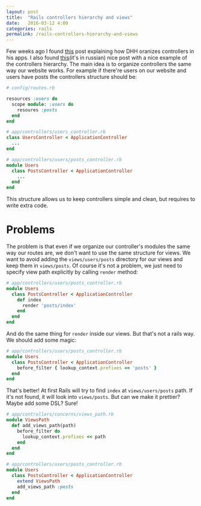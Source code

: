 ```yaml
---
layout: post
title:  "Rails controllers hierarchy and views"
date:   2016-03-12 4:00
categories: rails
permalink: /rails-controllers-hierarchy-and-views
---
```


Few weeks ago I found [this](http://jeromedalbert.com/how-dhh-organizes-his-rails-controllers/) post explaining how DHH oranizes controllers in his apps. I also found [this](https://habrahabr.ru/post/136461/)(it's in russian) nice post with a nice example of the controllers hierarchy. The main idea is to organize controllers the same way our website works. For example if there're users on our website and users have posts the controllers structure should be:

```ruby
# config/routes.rb

resources :users do
  scope module: :users do
    resoures :posts
  end
end

# app/controllers/users_controller.rb
class UsersController < ApplicationController
  ...
end

# app/controllers/users/posts_controller.rb
module Users
  class PostsController < ApplicationController
    ...
  end
end
```
  
This structure allows us to keep controllers simple and clean, but requires to write extra code.

# Problems

The problem is that even if we organize our controller's modules the same way our routes are, we don't want to use the same structure for views. We want to avoid adding the `views/users/posts` directory for our views and keep them in `views/posts`. Of course it's not a problem, we just need to specify view path explicitly by calling `render` method:

```ruby
# app/controllers/users/posts_controller.rb
module Users
  class PostsController < ApplicationController
    def index
      render 'posts/index'
    end
  end
end
```

And do the same thing for `render` inside our views. But that's not a rails way. We should add some magic:

```ruby
# app/controllers/users/posts_controller.rb
module Users
  class PostsController < ApplicationController
    before_filter { lookup_context.prefixes << 'posts' }
  end
end
```

That's better! At first Rails will try to find `index` at `views/users/posts` path. If it's not found, it will look into `views/posts`. But can we make it prettier? Maybe add some DSL? Sure!

```ruby
# app/controllers/concerns/views_path.rb
module ViewsPath
  def add_views_path(path)
    before_filter do
      lookup_context.prefixes << path
    end
  end
end

# app/controllers/users/posts_controller.rb
module Users
  class PostsController < ApplicationController
    extend ViewsPath
    add_views_path :posts
  end
end
```
